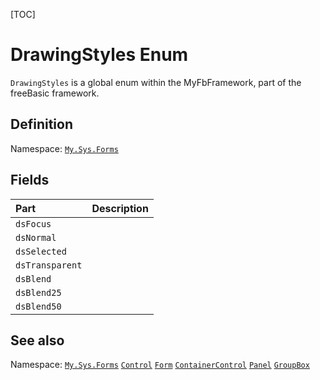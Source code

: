 [TOC]
# DrawingStyles Enum
`DrawingStyles` is a global enum within the MyFbFramework, part of the freeBasic framework.

## Definition
Namespace: [`My.Sys.Forms`](My.Sys.Forms.md)
## Fields
|Part|Description|
| :------------ | :------------ |
|`dsFocus`|||
|`dsNormal`|||
|`dsSelected`|||
|`dsTransparent`|||
|`dsBlend`|||
|`dsBlend25`|||
|`dsBlend50`|||
## See also
Namespace: [`My.Sys.Forms`](My.Sys.Forms.md)
[`Control`](Control.md)
[`Form`](Form.md)
[`ContainerControl`](ContainerControl.md)
[`Panel`](Panel.md)
[`GroupBox`](GroupBox.md)
